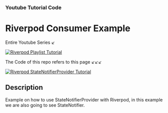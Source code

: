 ### Youtube Tutorial Code

# Riverpod Consumer Example

Entire Youtube Series ↙️

[![Riverpod Playlist Tutorial](https://img.youtube.com/vi/HbrtQYEPsoo/0.jpg)](https://www.youtube.com/watch?v=HbrtQYEPsoo&list=PLzaGtnxLcM7HYt-MhMZ-j0Bmeo4RqPHoS)

The Code of this repo refers to this page ↙️↙️↙️

[![Riverpod StateNotifierProvider Tutorial](https://img.youtube.com/vi/2kP-2t3_taE/0.jpg)](https://www.youtube.com/watch?v=2kP-2t3_taE)

## Description

Example on how to use StateNotifierProvider with Riverpod, in this example we are also going to see StateNotifier.
